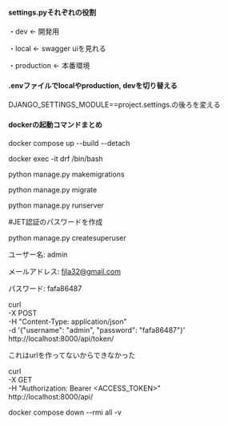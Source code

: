 #### settings.pyそれぞれの役割
・dev        ← 開発用

・local      ← swagger uiを見れる

・production ← 本番環境


#### .envファイルでlocalやproduction, devを切り替える
DJANGO_SETTINGS_MODULE==project.settings.の後ろを変える

#### dockerの起動コマンドまとめ
docker compose up --build --detach

docker exec -it drf /bin/bash

python manage.py makemigrations

python manage.py migrate

python manage.py runserver

#JET認証のパスワードを作成

python manage.py createsuperuser

ユーザー名: admin

メールアドレス: fjla32@gmail.com

パスワード: fafa86487

curl \
  -X POST \
  -H "Content-Type: application/json" \
  -d '{"username": "admin", "password": "fafa86487"}' \
  http://localhost:8000/api/token/

これはurlを作ってないからできなかった

curl \
  -X GET \
  -H "Authorization: Bearer <ACCESS_TOKEN>" \
  http://localhost:8000/api/

docker compose down --rmi all -v
